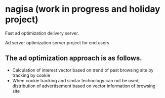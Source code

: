 # nagisa (work in progress and holiday project)
Fast ad optimization delivery server.

Ad server optimization server project for end users

## The ad optimization approach is as follows.
 +  Calculation of interest vector based on trend of past browsing site by tracking by cookie
 +  When cookie tracking and similar technology can not be used, distribution of advertisement based on vector information of browsing site
